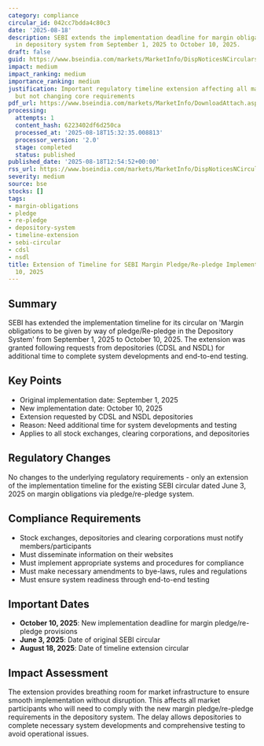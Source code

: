 ```yaml
---
category: compliance
circular_id: 042cc7bdda4c80c3
date: '2025-08-18'
description: SEBI extends the implementation deadline for margin obligations via pledge/re-pledge
  in depository system from September 1, 2025 to October 10, 2025.
draft: false
guid: https://www.bseindia.com/markets/MarketInfo/DispNoticesNCirculars.aspx?Noticeid={C619CA30-EBCD-4FE5-AB21-23BAE72A57FD}&noticeno=20250818-31&dt=08/18/2025&icount=31&totcount=56&flag=0
impact: medium
impact_ranking: medium
importance_ranking: medium
justification: Important regulatory timeline extension affecting all market participants
  but not changing core requirements
pdf_url: https://www.bseindia.com/markets/MarketInfo/DownloadAttach.aspx?id=20250818-31&attachedId=56d59318-e569-41a7-b045-8840f5909caf
processing:
  attempts: 1
  content_hash: 6223402df6d250ca
  processed_at: '2025-08-18T15:32:35.008813'
  processor_version: '2.0'
  stage: completed
  status: published
published_date: '2025-08-18T12:54:52+00:00'
rss_url: https://www.bseindia.com/markets/MarketInfo/DispNoticesNCirculars.aspx?Noticeid={C619CA30-EBCD-4FE5-AB21-23BAE72A57FD}&noticeno=20250818-31&dt=08/18/2025&icount=31&totcount=56&flag=0
severity: medium
source: bse
stocks: []
tags:
- margin-obligations
- pledge
- re-pledge
- depository-system
- timeline-extension
- sebi-circular
- cdsl
- nsdl
title: Extension of Timeline for SEBI Margin Pledge/Re-pledge Implementation to October
  10, 2025
---
```


## Summary

SEBI has extended the implementation timeline for its circular on 'Margin obligations to be given by way of pledge/Re-pledge in the Depository System' from September 1, 2025 to October 10, 2025. The extension was granted following requests from depositories (CDSL and NSDL) for additional time to complete system developments and end-to-end testing.

## Key Points

- Original implementation date: September 1, 2025
- New implementation date: October 10, 2025
- Extension requested by CDSL and NSDL depositories
- Reason: Need additional time for system developments and testing
- Applies to all stock exchanges, clearing corporations, and depositories

## Regulatory Changes

No changes to the underlying regulatory requirements - only an extension of the implementation timeline for the existing SEBI circular dated June 3, 2025 on margin obligations via pledge/re-pledge system.

## Compliance Requirements

- Stock exchanges, depositories and clearing corporations must notify members/participants
- Must disseminate information on their websites
- Must implement appropriate systems and procedures for compliance
- Must make necessary amendments to bye-laws, rules and regulations
- Must ensure system readiness through end-to-end testing

## Important Dates

- **October 10, 2025**: New implementation deadline for margin pledge/re-pledge provisions
- **June 3, 2025**: Date of original SEBI circular
- **August 18, 2025**: Date of timeline extension circular

## Impact Assessment

The extension provides breathing room for market infrastructure to ensure smooth implementation without disruption. This affects all market participants who will need to comply with the new margin pledge/re-pledge requirements in the depository system. The delay allows depositories to complete necessary system developments and comprehensive testing to avoid operational issues.